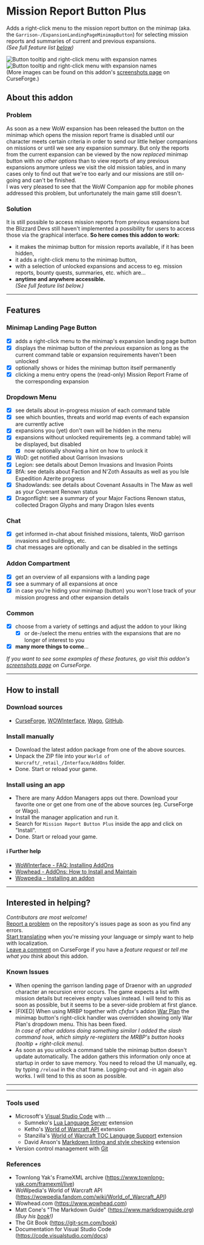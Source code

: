 # Mission Report Button Plus

Adds a right-click menu to the mission report button on the minimap (aka. the `Garrison-/ExpansionLandingPageMinimapButton`) for selecting mission reports and summaries of current and previous expansions.  
*(See full feature list [below](#features))*  
  
![Button tooltip and right-click menu with expansion names](https://raw.githubusercontent.com/erglo/mission-report-button-plus/main/.screenshots/mbrp_tooltip-dropdown_df-winter.jpg "Button tooltip and right-click menu with expansion names")
![Button tooltip and right-click menu with expansion names](https://raw.githubusercontent.com/erglo/mission-report-button-plus/main/.screenshots/mrbp_menu-tooltip_df-summary.jpg "The MRBP Dragon Isles Summary tooltip")  
(More images can be found on this addon's [screenshots page](https://www.curseforge.com/wow/addons/mission-report-button-plus/screenshots) on CurseForge.)  
  
## About this addon  
  
### Problem  
  
As soon as a new WoW expansion has been released the button on the minimap which opens the mission report frame is disabled until our character meets certain criteria in order to send our little helper companions on missions or until we see any expansion summary. But only the reports from the current expansion can be viewed by the now *replaced* minimap button with *no other options* than to view reports of any previous expansions anymore unless we visit the old mission tables, and in many cases only to find out that we're too early and our missions are still on-going and can't be finished.  
I was very pleased to see that the WoW Companion app for mobile phones addressed this problem, but unfortunately the main game still doesn't.  
  
### Solution  
  
It is still possible to access mission reports from previous expansions but the Blizzard Devs still haven't implemented a possibility for users to access those via the graphical interface. **So here comes this addon to work:**  
  
+ it makes the minimap button for mission reports available, if it has been hidden,  
+ it adds a right-click menu to the minimap button,  
+ with a selection of unlocked expansions and access to eg. mission reports, bounty quests, summaries, etc. which are...  
+ **anytime and anywhere accessible.**  
*(See full feature list below.)*  
  
----  
  
## Features  
  
### Minimap Landing Page Button  
  
+ [x] adds a right-click menu to the minimap's expansion landing page button  
+ [x] displays the minimap button of the *previous* expansion as long as the current command table or expansion requirements haven't been unlocked  
+ [x] optionally shows or hides the minimap button itself permanently  
+ [x] clicking a menu entry opens the (read-only) Mission Report Frame of the corresponding expansion  

### Dropdown Menu

+ [x] see details about in-progress mission of each command table  
+ [x] see which bounties, threats and world map events of each expansion are currently active  
+ [x] expansions you (yet) don't own will be hidden in the menu  
+ [x] expansions without unlocked requirements (eg. a command table) will be displayed, but disabled  
  + [x] now optionally showing a hint on how to unlock it  
+ [x] WoD: get notified about Garrison Invasions  
+ [x] Legion: see details about Demon Invasions and Invasion Points  
+ [x] BfA: see details about Faction and N'Zoth Assaults as well as you Isle Expedition Azerite progress  
+ [x] Shadowlands: see details about Covenant Assaults in The Maw as well as your Covenant Renown status  
+ [x] Dragonflight: see a summary of your Major Factions Renown status, collected Dragon Glyphs and many Dragon Isles events  
  
### Chat  
  
+ [x] get informed in-chat about finished missions, talents, WoD garrison invasions and buildings, etc.  
+ [x] chat messages are optionally and can be disabled in the settings  
  
### Addon Compartment  
  
+ [x] get an overview of all expansions with a landing page  
+ [x] see a summary of all expansions at once  
+ [x] in case you're hiding your minimap (button) you won't lose track of your mission progress and other expansion details  
  
### Common  
  
+ [x] choose from a variety of settings and adjust the addon to your liking  
  + [x] or de-/select the menu entries with the expansions that are no longer of interest to you  
+ [x] **many more things to come**...  
  
*If you want to see some examples of these features, go visit this addon's [screenshots page](https://www.curseforge.com/wow/addons/mission-report-button-plus/screenshots) on CurseForge.*  
  
----  
  
## How to install  

### Download sources  
  
+ [CurseForge](https://www.curseforge.com/wow/addons/mission-report-button-plus),
[WOWInterface](https://www.wowinterface.com/downloads/info26583-MissionReportButtonPlus.html),
[Wago](https://addons.wago.io/addons/mission-report-button-plus),
[GitHub](https://github.com/erglo/mission-report-button-plus).  
  
### Install manually  
  
+ Download the latest addon package from one of the above sources.  
+ Unpack the ZIP file into your `World of Warcraft/_retail_/Interface/AddOns` folder.  
+ Done. Start or reload your game.  
  
### Install using an app  
  
+ There are many Addon Managers apps out there. Download your favorite one or get one from one of the above sources (eg. CurseForge or Wago).  
+ Install the manager application and run it.  
+ Search for `Mission Report Button Plus` inside the app and click on "Install".  
+ Done. Start or reload your game.  
  
#### :information_source: Further help  
  
+ [WoWInterface - FAQ: Installing AddOns](https://www.wowinterface.com/forums/faq.php?faq=install)  
+ [Wowhead - AddOns: How to Install and Maintain](https://www.wowhead.com/guide/addons-how-to-install-and-maintain-1998)  
+ [Wowpedia - Installing an addon](https://wowpedia.fandom.com/wiki/AddOn#Installing_an_addon)  
  
----  

## Interested in helping?  
  
*Contributors are most welcome!*  
[Report a problem](https://github.com/erglo/mission-report-button-plus/issues) on the repository's issues page as soon as you find any errors.  
[Start translating](https://www.curseforge.com/wow/addons/mission-report-button-plus/localization) when you're missing your language or simply want to help with localization.  
[Leave a comment](https://www.curseforge.com/wow/addons/mission-report-button-plus#comments) on CurseForge if you have a *feature request* or *tell me what you think* about this addon.  
  
### Known Issues  
  
+ When opening the garrison landing page of Draenor with an *upgraded* character an recursion error occurs. The game expects a list with mission details but receives empty values instead. I will tend to this as soon as possible, but it seems to be a sever-side problem at first glance.  
+ [FIXED] When using MRBP together with *cfxfox*'s addon [War Plan](https://beta.curseforge.com/wow/addons/war-plan) the minimap button's right-click handler was overridden showing only War Plan's dropdown menu. This has been fixed.  
*In case of other addons doing something similar I added the slash command `hook`, which simply re-registers the MRBP's button hooks (tooltip + right-click menu).*  
+ As soon as you unlock a command table the minimap button doesn't update automatically. The addon gathers this information only once at startup in order to save memory. You need to reload the UI manually, eg. by typing `/reload` in the chat frame. Logging-out and -in again also works. I will tend to this as soon as possible.  
  
----  
----  
  
### Tools used  
  
+ Microsoft's [Visual Studio Code](https://code.visualstudio.com) with ...  
  + Sumneko's [Lua Language Server](https://github.com/LuaLS/lua-language-server) extension  
  + Ketho's [World of Warcraft API](https://github.com/Ketho/vscode-wow-api) extension  
  + Stanzilla's [World of Warcraft TOC Language Support](https://github.com/Stanzilla/vscode-wow-toc) extension  
  + David Anson's [Markdown linting and style checking](https://github.com/DavidAnson/vscode-markdownlint) extension  
+ Version control management with [Git](https://git-scm.com)  
  
### References  
  
+ Townlong Yak's FrameXML archive (<https://www.townlong-yak.com/framexml/live>)  
+ WoWpedia's World of Warcraft API (<https://wowpedia.fandom.com/wiki/World_of_Warcraft_API>)  
+ Wowhead.com (<https://www.wowhead.com>)  
+ Matt Cone's "The Markdown Guide" (<https://www.markdownguide.org>)  
  *(Buy his [book](https://www.markdownguide.org/book)!)*  
+ The Git Book (<https://git-scm.com/book>)  
+ Documentation for Visual Studio Code (<https://code.visualstudio.com/docs>)  
